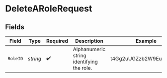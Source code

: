 # DeleteARoleRequest


## Fields

| Field                                     | Type                                      | Required                                  | Description                               | Example                                   |
| ----------------------------------------- | ----------------------------------------- | ----------------------------------------- | ----------------------------------------- | ----------------------------------------- |
| `RoleID`                                  | *string*                                  | :heavy_check_mark:                        | Alphanumeric string identifying the role. | t4Gg2uUGZzb2W9Euo4mo0R                    |